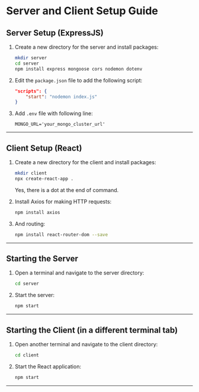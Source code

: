 # Server and Client Setup Guide

## Server Setup (ExpressJS)

1. Create a new directory for the server and install packages:
    ```bash
    mkdir server
    cd server
    npm install express mongoose cors nodemon dotenv
    ```

2. Edit the `package.json` file to add the following script:
    ```json
    "scripts": {
        "start": "nodemon index.js"
    }
    ```

3. Add `.env` file with following line:
   ```
   MONGO_URL='your_mongo_cluster_url'
   ```

---

## Client Setup (React)

1. Create a new directory for the client and install packages:
    ```bash
    mkdir client
    npx create-react-app .
    ```
    Yes, there is a dot at the end of command.

2. Install Axios for making HTTP requests:
    ```bash
    npm install axios
    ```
3. And routing:
    ```bash
    npm install react-router-dom --save
    ```

---

## Starting the Server

1. Open a terminal and navigate to the server directory:
    ```bash
    cd server
    ```
2. Start the server:
    ```bash
    npm start
    ```

---

## Starting the Client (in a different terminal tab)

1. Open another terminal and navigate to the client directory:
    ```bash
    cd client
    ```
2. Start the React application:
    ```bash
    npm start
    ```

---
